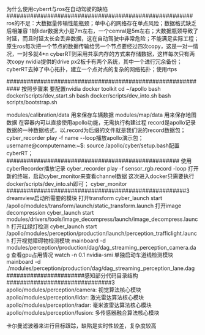 为什么使用cyberrt与ros在自动驾驶的缺陷
#######################################################
ros的不足：大数据量传输性能瓶颈；单中心的网络存在单点风险；数据格式缺乏后相兼容
1帧lidar数据大小是7m左右，一个cemral是5m左右；大数据瓶颈导致了时延，而且时延太长会丢弃数据，这在自动驾驶中非常危险；不能满足实际工程；
原生ros每次把一个节点的数据传输给另一个节点要经过四次copy，这是一对一情况，一对多就4*n
cyberRT则采用共享内存的方式来存储数据，这样每次只有两次copy
nvidia提供的drive px2板卡有两个系统，其中一个进行冗余备份；
cyberRT去掉了中心拓扑，建立一个点对点的复杂的网络拓扑；使用rtps 

############################################################
按照步骤来
要配置nvidia docker toolkit
cd ~/apollo
bash docker/scripts/dev_start.sh
bash docker/scripts/dev_into.sh
bash scripts/bootstrap.sh

modules/calibration/data 用来保存车辆数据
modules/map/data 用来保存地图数据
在容器内可以直接使用apollo功能，无需执行构建过程
record是apollo记录数据的一种数据格式，以.record为后缀的文件就是我们说的record数据包；
cyber_recorder play -f name --loop播放apollo演示包；
username@computername:~$: source /apollo/cyber/setup.bash配置cyberRT；
###################################################
使用cyberRecorder播放记录
cyber_recorder play -f sensor_rgb.record -loop
打开新的终端，启动cyber_monitor来查看channel数据
这次进入docker只需要执行docker/scripts/dev_into.sh即可；
cyber_monitor
#####################################################3
dreamview启动所需要的模块
打开transform
cyber_launch start /apollo/modules/transform/launch/static_transform.launch
打开image decompression
cyber_launch start modules/drivers/tools/image_decompress/launch/image_decompress.launch
打开红绿灯检测
cyber_launch start /apollo/modules/perception/production/launch/perception_trafficlight.launch
打开视觉障碍物检测模块
mainboard -d modules/perception/production/dag/dag_streaming_perception_camera.dag
查看gpu占用情况
  watch -n 0.1 nvidia-smi
  单独启动车道线检测模块
  mainboard -d ./modules/perception/production/dag/dag_streaming_perception_lane.dag
  #######################感知部分代码目录结构###############################3
  apollo/modules/perception/camera: 视觉算法核心模块
  apollo/modules/perception/lidar: 激光雷达算法核心模块
  apollo/modules/perception/radar: 毫米波雷达算法核心模块
  apollo/modules/perception/fusion: 多传感器融合算法核心模块

卡尔曼滤波器来进行目标跟踪，缺陷是实时性较差，复杂度较高

  
